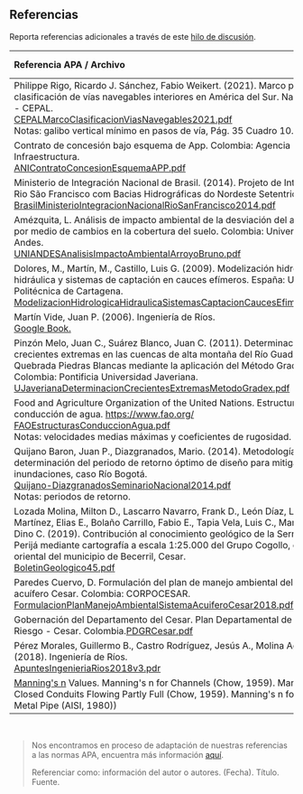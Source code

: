 ## Referencias

Reporta referencias adicionales a través de este [hilo de discusión](https://github.com/rcfdtools/R.HydroTools/discussions/27).

| Referencia APA / Archivo                                                                                                                                                                                                                                                                                                                                                                                                                                             | Referencia por                             |
|:---------------------------------------------------------------------------------------------------------------------------------------------------------------------------------------------------------------------------------------------------------------------------------------------------------------------------------------------------------------------------------------------------------------------------------------------------------------------|:-------------------------------------------|
| Philippe Rigo, Ricardo J. Sánchez, Fabio Weikert. (2021). Marco para una clasificación de vías navegables interiores en América del Sur. Naciones Unidas - CEPAL.<br>[CEPALMarcoClasificacionViasNavegables2021.pdf](https://repositorio.cepal.org/bitstream/handle/11362/47663/3/S2100686_es.pdf)<br>Notas: galibo vertical mínimo en pasos de vía, Pág. 35 Cuadro 10.                                                                                              | 1000012181                                 |
| Contrato de concesión bajo esquema de App. Colombia: Agencia Nacional de Infraestructura. <br>[ANIContratoConcesionEsquemaAPP.pdf](https://www.ani.gov.co/sites/default/files/4._apendice_0_-_alcance.pdf)                                                                                                                                                                                                                                                           |                                            |
| Ministerio de Integración Nacional de Brasil. (2014). Projeto de Integração do Rio São Francisco com Bacias Hidrográficas do Nordeste Setentrional.<br>[BrasilMinisterioIntegracionNacionalRioSanFrancisco2014.pdf](https://cdn.agenciapeixevivo.org.br/media/2019/06/Apresenta%E2%94%9C%D0%B7%E2%94%9C%D0%B3o-PISF-CBHSF-maio-14.pdf)                                                                                                                               |                                            |
| Amézquita, L. Análisis de impacto ambiental de la desviación del arroyo Bruno por medio de cambios en la cobertura del suelo. Colombia: Universidad de Los Andes.<br>[UNIANDESAnalisisImpactoAmbientalArroyoBruno.pdf](https://repositorio.uniandes.edu.co/bitstream/handle/1992/55453/25472.pdf)                                                                                                                                                                    |                                            |
| Dolores, M., Martín, M., Castillo, Luis G. (2009). Modelización hidrológica e hidráulica y sistemas de captación en cauces efímeros. España: Universidad Politécnica de Cartagena.<br>[ModelizacionHidrologicaHidraulicaSistemasCaptacionCaucesEfimeros2009.pdf](https://www.researchgate.net/publication/228822195_Modelizacion_hidrologica_e_hidraulica_y_sistemas_de_captacion_en_cauces_efimeros)                                                                | [AmaliaAS](https://github.com/AmaliaAS)    |
| Martín Vide, Juan P. (2006). Ingeniería de Ríos.<br>[Google Book.](https://books.google.com.co/books?hl=es&lr=&id=DIDodO5iHEYC&oi=fnd&pg=PT6&dq=DESVIACI%C3%93N+DEL+CAUCE+DEL+R%C3%8DO+por+medio+de+canales)                                                                                                                                                                                                                                                         | [AmaliaAS](https://github.com/AmaliaAS)    |
| Pinzón Melo, Juan C., Suárez Blanco, Juan C. (2011). Determinación de crecientes extremas en las cuencas de alta montaña del Río Guadalupe y la Quebrada Piedras Blancas mediante la aplicación del Método Gradex. Colombia: Pontificia Universidad Javeriana. <br>[UJaverianaDeterminacionCrecientesExtremasMetodoGradex.pdf](https://repository.javeriana.edu.co/bitstream/handle/10554/7427/tesis518.pdf)                                                         | [AmaliaAS](https://github.com/AmaliaAS)    |
| Food and Agriculture Organization of the United Nations. Estructuras de conducción de agua. https://www.fao.org/<br>[FAOEstructurasConduccionAgua.pdf](https://www.fao.org/fishery/docs/CDrom/FAO_Training/FAO_Training/General/x6708s/x6708s08.htm)<br>Notas: velocidades medias máximas y coeficientes de rugosidad.                                                                                                                                               | [AmaliaAS](https://github.com/AmaliaAS)    |
| Quijano Baron, Juan P., Diazgranados, Mario. (2014). Metodología para la determinación del periodo de retorno óptimo de diseño para mitigación de inundaciones, caso Río Bogotá.<br>[Quijano-DiazgranadosSeminarioNacional2014.pdf](https://www.researchgate.net/publication/318120253_METODOLOGIA_PARA_LA_DETERMINACION_DEL_PERIODO_DE_RETORNO_OPTIMO_DE_DISENO_PARA_MITIGACION_DE_INUNDACIONES_CASO_RIO_BOGOTA)<br>Notas: periodos de retorno.                     | [HidroJc](https://github.com/HidroJc)      |
| Lozada Molina, Milton D., Lascarro Navarro, Frank D., León Díaz, Luisa F., Rojas Martínez, Elias E., Bolaño Carrillo, Fabio E., Tapia Vela, Luis C., Manco Jaraba, Dino C. (2019). Contribución al conocimiento geológico de la Serranía del Perijá mediante cartografía a escala 1:25.000 del Grupo Cogollo, en el sector oriental del municipio de Becerril, Cesar.<br>[BoletinGeologico45.pdf](https://revistas.sgc.gov.co/index.php/boletingeo/article/view/487) | [HidroJc](https://github.com/HidroJc)      |
| Paredes Cuervo, D. Formulación del plan de manejo ambiental del sistema acuífero Cesar. Colombia: CORPOCESAR.<br>[FormulacionPlanManejoAmbientalSistemaAcuiferoCesar2018.pdf](https://www.corpocesar.gov.co/files/Informe%20diagnostico%20final%20(1).pdf)                                                                                                                                                                                                           | [HidroJc](https://github.com/HidroJc)      |
| Gobernación del Departamento del Cesar. Plan Departamental de Gestión de Riesgo - Cesar. Colombia.[PDGRCesar.pdf](https://repositorio.gestiondelriesgo.gov.co/handle/20.500.11762/455)                                                                                                                                                                                                                                                                               | [HidroJc](https://github.com/HidroJc)      |
| Pérez Morales, Guillermo B., Castro Rodríguez, Jesús A., Molina Aguilar, Juan P. (2018). Ingeniería de Ríos.<br> [ApuntesIngenieriaRios2018v3.pdr](http://hidraulica.umich.mx/bperez/APUNTES%20INGENIERÍA%20DE%20RÍOS-AGO-2018%20V-3.pdf)                                                                                                                                                                                                                            | [HidroJc](https://github.com/HidroJc)      |
| [Manning's n](https://www.fsl.orst.edu/geowater/FX3/help/8_Hydraulic_Reference/Mannings_n_Tables.htm) Values. Manning's n for Channels (Chow, 1959). Manning's n for Closed Conduits Flowing Partly Full  (Chow, 1959). Manning's n for Corrugated Metal Pipe  (AISI, 1980))                                                                                                                                                                                         | [rcfdtools](https://github.com/rcdfdtools) |

<br>

> Nos encontramos en proceso de adaptación de nuestras referencias a las normas APA, encuentra más información [aquí](https://normas-apa.org/referencias/).
> 
> Referenciar como: información del autor o autores. (Fecha). Título. Fuente. 

